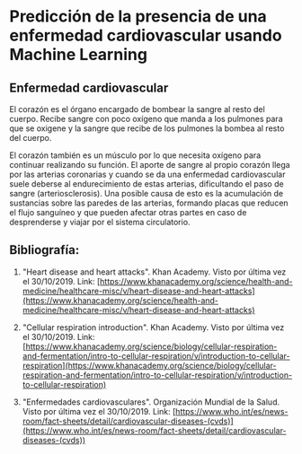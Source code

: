 # Predicción de la presencia de una enfermedad cardiovascular usando Machine Learning

## Enfermedad cardiovascular

El corazón es el órgano encargado de bombear la sangre al resto del cuerpo. Recibe sangre con poco oxígeno que manda a los pulmones para que se oxigene y la sangre que recibe de los pulmones la bombea al resto del cuerpo.

El corazón también es un músculo por lo que necesita oxígeno para continuar realizando su función. El aporte de sangre al propio corazón llega por las arterias coronarias y cuando se da una enfermedad cardiovascular suele deberse al endurecimiento de estas arterias, dificultando el paso de sangre (arteriosclerosis). Una posible causa de esto es la acumulación de sustancias sobre las paredes de las arterias, formando placas que reducen el flujo sanguíneo y que pueden afectar otras partes en caso de desprenderse y viajar por el sistema circulatorio.

## Bibliografía:

1. "Heart disease and heart attacks". Khan Academy. Visto por última vez el 30/10/2019. Link: [https://www.khanacademy.org/science/health-and-medicine/healthcare-misc/v/heart-disease-and-heart-attacks](https://www.khanacademy.org/science/health-and-medicine/healthcare-misc/v/heart-disease-and-heart-attacks)

2. "Cellular respiration introduction". Khan Academy. Visto por última vez el 30/10/2019. Link: [https://www.khanacademy.org/science/biology/cellular-respiration-and-fermentation/intro-to-cellular-respiration/v/introduction-to-cellular-respiration](https://www.khanacademy.org/science/biology/cellular-respiration-and-fermentation/intro-to-cellular-respiration/v/introduction-to-cellular-respiration)

2. "Enfermedades cardiovasculares". Organización Mundial de la Salud. Visto por última vez el 30/10/2019. Link: [https://www.who.int/es/news-room/fact-sheets/detail/cardiovascular-diseases-(cvds)](https://www.who.int/es/news-room/fact-sheets/detail/cardiovascular-diseases-(cvds))